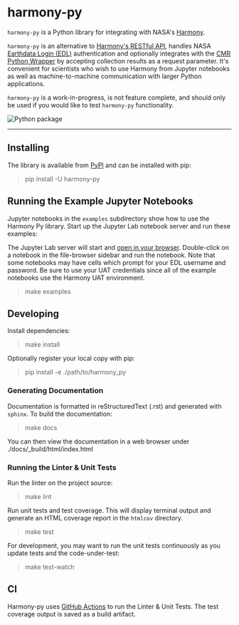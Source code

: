# harmony-py

`harmony-py` is a Python library for integrating with NASA's [Harmony](https://harmony.earthdata.nasa.gov/).

`harmony-py` is an alternative to [Harmony's RESTful API](https://harmony.earthdata.nasa.gov/docs/api/), handles NASA [Earthdata Login (EDL)](https://urs.earthdata.nasa.gov/home) authentication and optionally integrates with the [CMR Python Wrapper](https://github.com/nasa/eo-metadata-tools) by accepting collection results as a request parameter. It's convenient for scientists who wish to use Harmony from Jupyter notebooks as well as machine-to-machine communication with larger Python applications.

`harmony-py` is a work-in-progress, is not feature complete, and should only be used if you would like to test `harmony-py` functionality.

![Python package](https://github.com/nasa/harmony-py/workflows/Python%20package/badge.svg)

---

## Installing

The library is available from [PyPI](#TODO) and can be installed with pip:

> pip install -U harmony-py

## Running the Example Jupyter Notebooks

Jupyter notebooks in the `examples` subdirectory show how to use the Harmony Py library. Start up the Jupyter Lab notebook server and run these examples: 

The Jupyter Lab server will start and [open in your browser](http://localhost:8888/lab). Double-click on a notebook in the file-browser sidebar and run the notebook. Note that some notebooks may have cells which prompt for your EDL username and password. Be sure to use your UAT credentials since all of the example notebooks use the Harmony UAT environment.

> make examples

## Developing

Install dependencies:

> make install

Optionally register your local copy with pip:

> pip install -e ./path/to/harmony_py


### Generating Documentation

Documentation is formatted in reStructuredText (.rst) and generated with `sphinx`. To build the documentation:

> make docs

You can then view the documentation in a web browser under ./docs/_build/html/index.html


### Running the Linter & Unit Tests

Run the linter on the project source:

> make lint

Run unit tests and test coverage. This will display terminal output and generate an HTML coverage report in the `htmlcov` directory.

> make test

For development, you may want to run the unit tests continuously as you update tests and the code-under-test:

> make test-watch


## CI

Harmony-py uses [GitHub
Actions](https://github.com/nasa/harmony-py/actions) to run the Linter
& Unit Tests. The test coverage output is saved as a build artifact.
